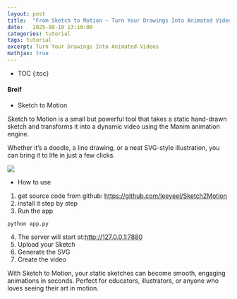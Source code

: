 ```yaml
---
layout: post
title:  "From Sketch to Motion — Turn Your Drawings Into Animated Videos" 
date:   2025-08-10 13:10:00
categories: tutorial
tags: tutorial
excerpt: Turn Your Drawings Into Animated Videos 
mathjax: true
---
```

* TOC
{:toc}

#### Breif

- Sketch to Motion

Sketch to Motion is a small but powerful tool that takes a static hand-drawn sketch and transforms it into a dynamic video using the Manim animation engine.

Whether it’s a doodle, a line drawing, or a neat SVG-style illustration, you can bring it to life in just a few clicks.


![]({{site.url}}assets/sketch2motion/demo.gif)

- How to use

1. get source code from github: https://github.com/leeyeel/Sketch2Motion
2. install it step by step
3. Run the app

```
python app.py 
```

4. The server will start at:http://127.0.0.1:7880
5. Upload your Sketch 
6. Generate the SVG 
7. Create the video 

With Sketch to Motion, your static sketches can become smooth, engaging animations in seconds. 
Perfect for educators, illustrators, or anyone who loves seeing their art in motion.


